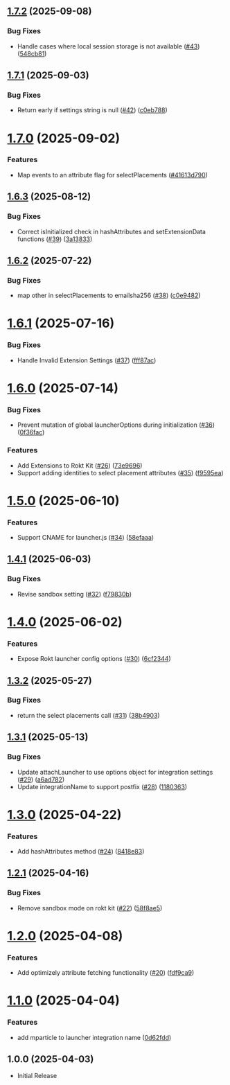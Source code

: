 ## [1.7.2](https://github.com/mparticle-integrations/mparticle-javascript-integration-rokt/compare/v1.7.1...v1.7.2) (2025-09-08)


### Bug Fixes

* Handle cases where local session storage is not available ([#43](https://github.com/mparticle-integrations/mparticle-javascript-integration-rokt/issues/43)) ([548cb81](https://github.com/mparticle-integrations/mparticle-javascript-integration-rokt/commit/548cb816b43a51cca31134f98c93e0afe6fe1736))

## [1.7.1](https://github.com/mparticle-integrations/mparticle-javascript-integration-rokt/compare/v1.7.0...v1.7.1) (2025-09-03)


### Bug Fixes

* Return early if settings string is null ([#42](https://github.com/mparticle-integrations/mparticle-javascript-integration-rokt/issues/42)) ([c0eb788](https://github.com/mparticle-integrations/mparticle-javascript-integration-rokt/commit/c0eb7884dd0aeb7539e58059b8af21dea0569453))

# [1.7.0](https://github.com/mparticle-integrations/mparticle-javascript-integration-rokt/compare/v1.6.3...v1.7.0) (2025-09-02)

### Features

* Map events to an attribute flag for selectPlacements ([#41](https://github.com/mparticle-integrations/mparticle-javascript-integration-rokt/pull/41)[613d790](https://github.com/mparticle-integrations/mparticle-javascript-integration-rokt/commit/613d790159545b747fb1a8f2a7249c7853d25bc3))

## [1.6.3](https://github.com/mparticle-integrations/mparticle-javascript-integration-rokt/compare/v1.6.2...v1.6.3) (2025-08-12)


### Bug Fixes

* Correct isInitialized check in hashAttributes and setExtensionData functions ([#39](https://github.com/mparticle-integrations/mparticle-javascript-integration-rokt/issues/39)) ([3a13833](https://github.com/mparticle-integrations/mparticle-javascript-integration-rokt/commit/3a13833582e1efc61e7c803ef6f4a8be2ed5de84))

## [1.6.2](https://github.com/mparticle-integrations/mparticle-javascript-integration-rokt/compare/v1.6.1...v1.6.2) (2025-07-22)


### Bug Fixes

* map other in selectPlacements to emailsha256 ([#38](https://github.com/mparticle-integrations/mparticle-javascript-integration-rokt/issues/38)) ([c0e9482](https://github.com/mparticle-integrations/mparticle-javascript-integration-rokt/commit/c0e94824925bc2024b69f6bbc1e07d62ea5e1bad))

# [1.6.1](https://github.com/mparticle-integrations/mparticle-javascript-integration-rokt/compare/v1.6.0...v1.6.1) (2025-07-16)

### Bug Fixes

* Handle Invalid Extension Settings ([#37](https://github.com/mparticle-integrations/mparticle-javascript-integration-rokt/pull/37)) ([fff87ac](https://github.com/mparticle-integrations/mparticle-javascript-integration-rokt/commit/fff87ac213f836cd6b74bf5367663d262ac51d72))


# [1.6.0](https://github.com/mparticle-integrations/mparticle-javascript-integration-rokt/compare/v1.5.0...v1.6.0) (2025-07-14)


### Bug Fixes

* Prevent mutation of global launcherOptions during initialization ([#36](https://github.com/mparticle-integrations/mparticle-javascript-integration-rokt/issues/36)) ([0f36fac](https://github.com/mparticle-integrations/mparticle-javascript-integration-rokt/commit/0f36facf257cc08eea118205454ef76ef973d581))


### Features

* Add Extensions to Rokt Kit ([#26](https://github.com/mparticle-integrations/mparticle-javascript-integration-rokt/issues/26)) ([73e9696](https://github.com/mparticle-integrations/mparticle-javascript-integration-rokt/commit/73e96969e40e919aa119aa7bdd79aa93ae320cd2))
* Support adding identities to select placement attributes ([#35](https://github.com/mparticle-integrations/mparticle-javascript-integration-rokt/issues/35)) ([f9595ea](https://github.com/mparticle-integrations/mparticle-javascript-integration-rokt/commit/f9595ea8cb629634b7e7bc9f92dc9186ea64f9a9))

# [1.5.0](https://github.com/mparticle-integrations/mparticle-javascript-integration-rokt/compare/v1.4.1...v1.5.0) (2025-06-10)


### Features

* Support CNAME for launcher.js ([#34](https://github.com/mparticle-integrations/mparticle-javascript-integration-rokt/issues/34)) ([58efaaa](https://github.com/mparticle-integrations/mparticle-javascript-integration-rokt/commit/58efaaad92e91994a0829ffdd4ac843d89c0dcec))

## [1.4.1](https://github.com/mparticle-integrations/mparticle-javascript-integration-rokt/compare/v1.4.0...v1.4.1) (2025-06-03)


### Bug Fixes

* Revise sandbox setting ([#32](https://github.com/mparticle-integrations/mparticle-javascript-integration-rokt/issues/32)) ([f79830b](https://github.com/mparticle-integrations/mparticle-javascript-integration-rokt/commit/f79830b5dec2430a8c5c815640457c53037ff3ce))

# [1.4.0](https://github.com/mparticle-integrations/mparticle-javascript-integration-rokt/compare/v1.3.2...v1.4.0) (2025-06-02)


### Features

* Expose Rokt launcher config options ([#30](https://github.com/mparticle-integrations/mparticle-javascript-integration-rokt/issues/30)) ([6cf2344](https://github.com/mparticle-integrations/mparticle-javascript-integration-rokt/commit/6cf234425621922614d3f8908e624211f4d7b485))

## [1.3.2](https://github.com/mparticle-integrations/mparticle-javascript-integration-rokt/compare/v1.3.1...v1.3.2) (2025-05-27)


### Bug Fixes

* return the select placements call ([#31](https://github.com/mparticle-integrations/mparticle-javascript-integration-rokt/issues/31)) ([38b4903](https://github.com/mparticle-integrations/mparticle-javascript-integration-rokt/commit/38b490337daca1dede7ba2fb5e1b3804092e25f9))

## [1.3.1](https://github.com/mparticle-integrations/mparticle-javascript-integration-rokt/compare/v1.3.0...v1.3.1) (2025-05-13)


### Bug Fixes

* Update attachLauncher to use options object for integration settings ([#29](https://github.com/mparticle-integrations/mparticle-javascript-integration-rokt/issues/29)) ([a6ad782](https://github.com/mparticle-integrations/mparticle-javascript-integration-rokt/commit/a6ad782730930b1b746f8a5ba2f20ebeb98b23b3))
* Update integrationName to support postfix ([#28](https://github.com/mparticle-integrations/mparticle-javascript-integration-rokt/issues/28)) ([1180363](https://github.com/mparticle-integrations/mparticle-javascript-integration-rokt/commit/11803639b7bdefc9757f7cd8b592e93d3cfabe28))

# [1.3.0](https://github.com/mparticle-integrations/mparticle-javascript-integration-rokt/compare/v1.2.1...v1.3.0) (2025-04-22)


### Features

* Add hashAttributes method ([#24](https://github.com/mparticle-integrations/mparticle-javascript-integration-rokt/issues/24)) ([8418e83](https://github.com/mparticle-integrations/mparticle-javascript-integration-rokt/commit/8418e83d58be17c51921019f81ddbeba726dd82c))

## [1.2.1](https://github.com/mparticle-integrations/mparticle-javascript-integration-rokt/compare/v1.2.0...v1.2.1) (2025-04-16)


### Bug Fixes

* Remove sandbox mode on rokt kit ([#22](https://github.com/mparticle-integrations/mparticle-javascript-integration-rokt/issues/22)) ([58f8ae5](https://github.com/mparticle-integrations/mparticle-javascript-integration-rokt/commit/58f8ae5112d6d944090f7b9c336bc02b39ed227b))

# [1.2.0](https://github.com/mparticle-integrations/mparticle-javascript-integration-rokt/compare/v1.1.0...v1.2.0) (2025-04-08)


### Features

* Add optimizely attribute fetching functionality ([#20](https://github.com/mparticle-integrations/mparticle-javascript-integration-rokt/issues/20)) ([fdf9ca9](https://github.com/mparticle-integrations/mparticle-javascript-integration-rokt/commit/fdf9ca9965b7d1c70d302454b24f2b07a9a01798))

# [1.1.0](https://github.com/mparticle-integrations/mparticle-javascript-integration-rokt/compare/v1.0.0...v1.1.0) (2025-04-04)


### Features

* add mparticle to launcher integration name ([0d62fdd](https://github.com/mparticle-integrations/mparticle-javascript-integration-rokt/commit/0d62fddf08c93bae3784552bf094284c380d4546))

## 1.0.0 (2025-04-03)
-  Initial Release
